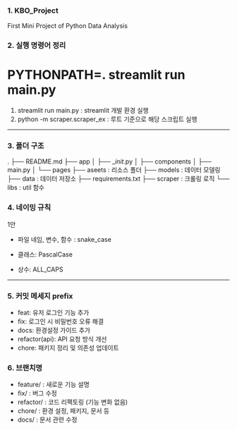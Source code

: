 ### 1. KBO_Project

First Mini Project of Python Data Analysis

### 2. 실행 명령어 정리

# PYTHONPATH=. streamlit run main.py

1. streamlit run main.py : streamlit 개발 환경 실행
2. python -m scraper.scraper_ex : 루트 기준으로 해당 스크립트 실행

---

### 3. 폴더 구조

.
├── README.md
├── app
│ ├── \__init_.py
│ ├── components
│ ├── main.py
│ └── pages
├── aseets : 리소스 폴더
├── models : 데이터 모델링
├── data : 데이터 저장소
├── requirements.txt
├── scraper : 크롤링 로직
└── libs : util 함수

### 4. 네이밍 규칙

1안

- 파일 네임, 변수, 함수 : snake_case

- 클래스: PascalCase

- 상수: ALL_CAPS

---

### 5. 커밋 메세지 prefix

- feat: 유저 로그인 기능 추가
- fix: 로그인 시 비밀번호 오류 해결
- docs: 환경설정 가이드 추가
- refactor(api): API 요청 방식 개선
- chore: 패키지 정리 및 의존성 업데이트

### 6. 브랜치명

- feature/ : 새로운 기능 설명
- fix/ : 버그 수정
- refactor/ : 코드 리팩토링 (기능 변화 없음)
- chore/ : 환경 설정, 패키지, 문서 등
- docs/ : 문서 관련 수정
